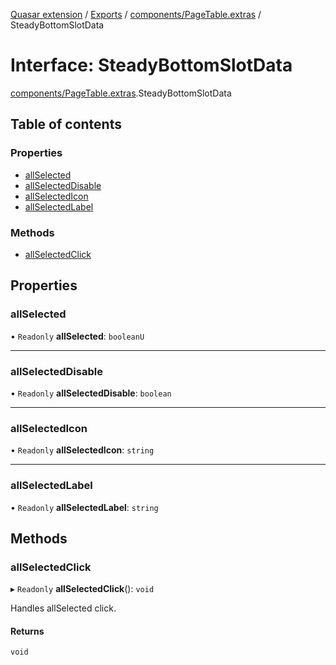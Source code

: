 [Quasar extension](../index.md) / [Exports](../modules.md) / [components/PageTable.extras](../modules/components_PageTable_extras.md) / SteadyBottomSlotData

# Interface: SteadyBottomSlotData

[components/PageTable.extras](../modules/components_PageTable_extras.md).SteadyBottomSlotData

## Table of contents

### Properties

- [allSelected](components_PageTable_extras.SteadyBottomSlotData.md#allselected)
- [allSelectedDisable](components_PageTable_extras.SteadyBottomSlotData.md#allselecteddisable)
- [allSelectedIcon](components_PageTable_extras.SteadyBottomSlotData.md#allselectedicon)
- [allSelectedLabel](components_PageTable_extras.SteadyBottomSlotData.md#allselectedlabel)

### Methods

- [allSelectedClick](components_PageTable_extras.SteadyBottomSlotData.md#allselectedclick)

## Properties

### allSelected

• `Readonly` **allSelected**: `booleanU`

___

### allSelectedDisable

• `Readonly` **allSelectedDisable**: `boolean`

___

### allSelectedIcon

• `Readonly` **allSelectedIcon**: `string`

___

### allSelectedLabel

• `Readonly` **allSelectedLabel**: `string`

## Methods

### allSelectedClick

▸ `Readonly` **allSelectedClick**(): `void`

Handles allSelected click.

#### Returns

`void`
